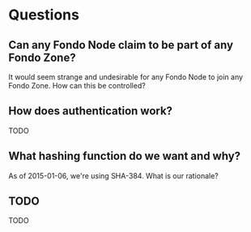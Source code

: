 # Questions

## Can any Fondo Node claim to be part of any Fondo Zone?

It would seem strange and undesirable for any Fondo Node to join any Fondo
Zone. How can this be controlled?

## How does authentication work?

TODO

## What hashing function do we want and why?

As of 2015-01-06, we're using SHA-384. What is our rationale?

## TODO

TODO


